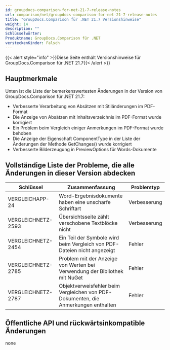```yaml
---
id: groupdocs-comparison-for-net-21-7-release-notes
url: comparison/net/groupdocs-comparison-for-net-21-7-release-notes
title: "GroupDocs.Comparison für .NET 21.7 Versionshinweise"
weight: 14
description: ""
Schlüsselwörter:
Produktname: GroupDocs.Comparison für .NET
versteckenKinder: Falsch
---
```

{{< alert style="info" >}}Diese Seite enthält Versionshinweise für GroupDocs.Comparison für .NET 21.7{{< /alert >}}

## Hauptmerkmale

Unten ist die Liste der bemerkenswertesten Änderungen in der Version von GroupDocs.Comparison für .NET 21.7:

* Verbesserte Verarbeitung von Absätzen mit Stiländerungen im PDF-Format
* Die Anzeige von Absätzen mit Inhaltsverzeichnis im PDF-Format wurde korrigiert
* Ein Problem beim Vergleich einiger Anmerkungen im PDF-Format wurde behoben
* Die Anzeige der Eigenschaft ComponentType in der Liste der Änderungen der Methode GetChanges() wurde korrigiert
* Verbesserte Bilderzeugung in PreviewOptions für Words-Dokumente

## Vollständige Liste der Probleme, die alle Änderungen in dieser Version abdecken

| Schlüssel | Zusammenfassung | Problemtyp |
| --- | --- | --- |
| VERGLEICHAPP-24 | Word-Ergebnisdokumente haben eine unscharfe Schriftart | Verbesserung |
| VERGLEICHNETZ-2593 | Übersichtsseite zählt verschobene Textblöcke nicht | Verbesserung |
| VERGLEICHNETZ-2454 | Ein Teil der Symbole wird beim Vergleich von PDF-Dateien nicht angezeigt | Fehler |
| VERGLEICHNETZ-2785 | Problem mit der Anzeige von Werten bei Verwendung der Bibliothek mit NuGet | Fehler |
| VERGLEICHNETZ-2787 | Objektverweisfehler beim Vergleichen von PDF-Dokumenten, die Anmerkungen enthalten | Fehler |


## Öffentliche API und rückwärtsinkompatible Änderungen
none
